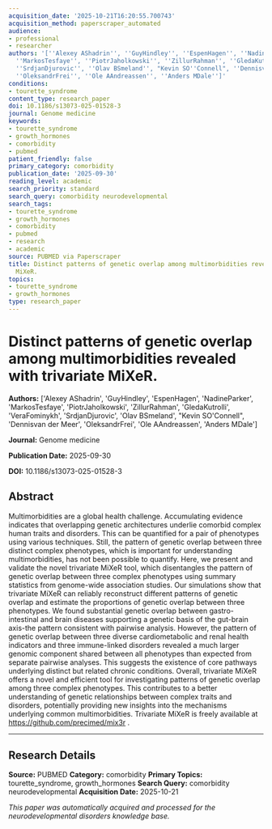 ```yaml
---
acquisition_date: '2025-10-21T16:20:55.700743'
acquisition_method: paperscraper_automated
audience:
- professional
- researcher
authors: '[''Alexey AShadrin'', ''GuyHindley'', ''EspenHagen'', ''NadineParker'',
  ''MarkosTesfaye'', ''PiotrJaholkowski'', ''ZillurRahman'', ''GledaKutrolli'', ''VeraFominykh'',
  ''SrdjanDjurovic'', ''Olav BSmeland'', "Kevin SO''Connell", ''Dennisvan der Meer'',
  ''OleksandrFrei'', ''Ole AAndreassen'', ''Anders MDale'']'
conditions:
- tourette_syndrome
content_type: research_paper
doi: 10.1186/s13073-025-01528-3
journal: Genome medicine
keywords:
- tourette_syndrome
- growth_hormones
- comorbidity
- pubmed
patient_friendly: false
primary_category: comorbidity
publication_date: '2025-09-30'
reading_level: academic
search_priority: standard
search_query: comorbidity neurodevelopmental
search_tags:
- tourette_syndrome
- growth_hormones
- comorbidity
- pubmed
- research
- academic
source: PUBMED via Paperscraper
title: Distinct patterns of genetic overlap among multimorbidities revealed with trivariate
  MiXeR.
topics:
- tourette_syndrome
- growth_hormones
type: research_paper
---
```


# Distinct patterns of genetic overlap among multimorbidities revealed with trivariate MiXeR.

**Authors:** ['Alexey AShadrin', 'GuyHindley', 'EspenHagen', 'NadineParker', 'MarkosTesfaye', 'PiotrJaholkowski', 'ZillurRahman', 'GledaKutrolli', 'VeraFominykh', 'SrdjanDjurovic', 'Olav BSmeland', "Kevin SO'Connell", 'Dennisvan der Meer', 'OleksandrFrei', 'Ole AAndreassen', 'Anders MDale']

**Journal:** Genome medicine

**Publication Date:** 2025-09-30

**DOI:** 10.1186/s13073-025-01528-3

## Abstract

Multimorbidities are a global health challenge. Accumulating evidence indicates that overlapping genetic architectures underlie comorbid complex human traits and disorders. This can be quantified for a pair of phenotypes using various techniques. Still, the pattern of genetic overlap between three distinct complex phenotypes, which is important for understanding multimorbidities, has not been possible to quantify. Here, we present and validate the novel trivariate MiXeR tool, which disentangles the pattern of genetic overlap between three complex phenotypes using summary statistics from genome-wide association studies. Our simulations show that trivariate MiXeR can reliably reconstruct different patterns of genetic overlap and estimate the proportions of genetic overlap between three phenotypes. We found substantial genetic overlap between gastro-intestinal and brain diseases supporting a genetic basis of the gut-brain axis-the pattern consistent with pairwise analysis. However, the pattern of genetic overlap between three diverse cardiometabolic and renal health indicators and three immune-linked disorders revealed a much larger genomic component shared between all phenotypes than expected from separate pairwise analyses. This suggests the existence of core pathways underlying distinct but related chronic conditions. Overall, trivariate MiXeR offers a novel and efficient tool for investigating patterns of genetic overlap among three complex phenotypes. This contributes to a better understanding of genetic relationships between complex traits and disorders, potentially providing new insights into the mechanisms underlying common multimorbidities. Trivariate MiXeR is freely available at https://github.com/precimed/mix3r .

---

## Research Details

**Source:** PUBMED
**Category:** comorbidity
**Primary Topics:** tourette_syndrome, growth_hormones
**Search Query:** comorbidity neurodevelopmental
**Acquisition Date:** 2025-10-21

*This paper was automatically acquired and processed for the neurodevelopmental disorders knowledge base.*
